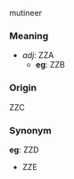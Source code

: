 mutineer
### Meaning
+ _adj_: ZZA
    + __eg__: ZZB

### Origin

ZZC

### Synonym

__eg__: ZZD

+ ZZE


